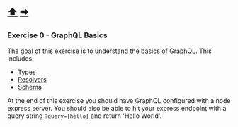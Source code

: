 [⬆️️](../README.md) [➡️](exercise-1.md)
---

### Exercise 0 - GraphQL Basics

The goal of this exercise is to understand the basics of GraphQL. This includes:

* [Types](http://graphql.org/graphql-js/basic-types/)
* [Resolvers](http://graphql.org/learn/execution/#root-fields-resolvers)
* [Schema](http://graphql.org/learn/schema/)


At the end of this exercise you should have GraphQL configured with a node express server. You should also be able to hit your express endpoint with a query string `?query={hello}` and return 'Hello World'.